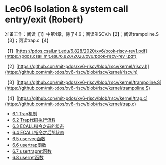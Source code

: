 # Lec06 Isolation & system call entry/exit \(Robert\)

准备工作：阅读【1】中第4章，除了4.6；阅读RISCV.h【2】；阅读trampoline.S【3】；阅读trap.c【4】



【1】[https://pdos.csail.mit.edu/6.828/2020/xv6/book-riscv-rev1.pdf](https://pdos.csail.mit.edu/6.828/2020/xv6/book-riscv-rev1.pdf)

【2】[https://github.com/mit-pdos/xv6-riscv/blob/riscv/kernel/riscv.h](https://github.com/mit-pdos/xv6-riscv/blob/riscv/kernel/riscv.h)

【3】[https://github.com/mit-pdos/xv6-riscv/blob/riscv/kernel/trampoline.S](https://github.com/mit-pdos/xv6-riscv/blob/riscv/kernel/trampoline.S)

【4】[https://github.com/mit-pdos/xv6-riscv/blob/riscv/kernel/trap.c](https://github.com/mit-pdos/xv6-riscv/blob/riscv/kernel/trap.c)


* [6.1 Trap机制](6.1-trap.md)
* [6.2 Trap代码执行流程](6.2-trap-dai-ma-zhi-xing-liu-cheng.md)
* [6.3 ECALL指令之前的状态](6.3-before-ecall.md)
* [6.4 ECALL指令之后的状态](6.4-ecall-zhi-ling-zhi-hou-de-zhuang-tai.md)
* [6.5 uservec函数](6.5-uservec.md)
* [6.6 usertrap函数](6.6-usertrap.md)
* [6.7 usertrapret函数](6.7-usertrapret.md)
* [6.8 userret函数](6.8-userret.md)